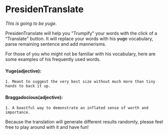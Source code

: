 # PresidenTranslate
*This is going to be yuge.*

PresidenTranslate will help you "Trumpify" your words with the click of a "Translate" button.
It will replace your words with his ~~yuge~~ vocabulary, parse remaining sentence and add mannerisms. 


For those of you who might not be familiar with his vocabulary, here are some examples of his frequently used words.

#### Yuge(adjective):
```
1. Meant to suggest the very best size without much more than tiny hands to back it up.
```
#### Braggadocious(adjective):
```
1. A boastful way to demonstrate an inflated sense of worth and importance.
```
Because the translation will generate different results randomly, please feel free to play around with it and have fun!
